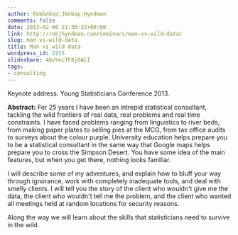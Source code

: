 ```yaml
---
author: Rob&nbsp;J&nbsp;Hyndman
comments: false
date: 2013-02-06 21:30:32+00:00
link: http://robjhyndman.com/seminars/man-vs-wild-data/
slug: man-vs-wild-data
title: Man vs wild data
wordpress_id: 2215
slideshare: 4bvYeLTF8jOALI
tags:
- consulting
---
```


Keynote address. Young Statisticians Conference 2013.

**Abstract:**
For 25 years I have been an intrepid statistical consultant, tackling the wild frontiers of real data, real problems and real time constraints. I have faced problems ranging from linguistics to river beds, from making paper plates to selling pies at the MCG, from tax office audits to surveys about the colour purple. University education helps prepare you to be a statistical consultant in the same way that Google maps helps prepare you to cross the Simpson Desert. You have some idea of the main features, but when you get there, nothing looks familiar.

I will describe some of my adventures, and explain how to bluff your way through ignorance, work with completely inadequate tools, and deal with smelly clients. I will tell you the story of the client who wouldn't give me the data, the client who wouldn't tell me the problem, and the client who wanted all meetings held at random locations for security reasons.

Along the way we will learn about the skills that statisticians need to survive in the wild.

